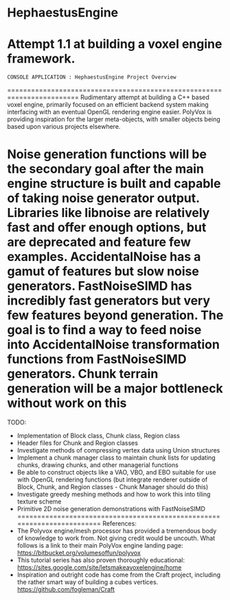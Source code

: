 # HephaestusEngine
Attempt 1.1 at building a voxel engine framework.
========================================================================
    CONSOLE APPLICATION : HephaestusEngine Project Overview
========================================================================
Rudimentary attempt at building a C++ based voxel engine, primarily 
focused on an efficient backend system making interfacing with an 
eventual OpenGL rendering engine easier. PolyVox is providing inspiration
for the larger meta-objects, with smaller objects being based upon
various projects elsewhere.

Noise generation functions will be the secondary goal after the main 
engine structure is built and capable of taking noise generator output.
Libraries like libnoise are relatively fast and offer enough options, 
but are deprecated and feature few examples. AccidentalNoise has a gamut
of features but slow noise generators. FastNoiseSIMD has incredibly fast
generators but very few features beyond generation. The goal is to find
a way to feed noise into AccidentalNoise transformation functions from
FastNoiseSIMD generators. Chunk terrain generation will be a major 
bottleneck without work on this
========================================================================
TODO:
- Implementation of Block class, Chunk class, Region class
- Header files for Chunk and Region classes
- Investigate methods of compressing vertex data using Union structures
- Implement a chunk manager class to maintain chunk lists for 
  updating chunks, drawing chunks, and other managerial functions
- Be able to construct objects like a VAO, VBO, and EBO suitable for
  use with OpenGL rendering functions (but integrate renderer outside
  of Block, Chunk, and Region classes - Chunk Manager should do this)
- Investigate greedy meshing methods and how to work this into tiling
  texture scheme
- Primitive 2D noise generation demonstrations with FastNoiseSIMD
========================================================================
References:
- The Polyvox engine/mesh processor has provided a tremendous body of
  knowledge to work from. Not giving credit would be uncouth. What follows
  is a link to their main PolyVox engine landing page:
    https://bitbucket.org/volumesoffun/polyvox
- This tutorial series has also proven thoroughly educational:
    https://sites.google.com/site/letsmakeavoxelengine/home
- Inspiration and outright code has come from the Craft project,
  including the rather smart way of building a cubes vertices.
    https://github.com/fogleman/Craft
